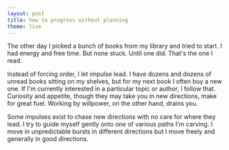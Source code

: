 ```yaml
---
layout: post
title: how to progress without planning
theme: live
---
```


The other day I picked a bunch of books from my library and tried to start.
I had energy and free time.
But none stuck.
Until one did.
That's the one I read.

Instead of forcing order, I let impulse lead.
I have dozens and dozens of unread books sitting on my shelves, but for my next book I often buy a new one.
If I'm currently interested in a particular topic or author, I follow that.
Curiosity and appetite, though they may take you in new directions, make for great fuel.
Working by willpower, on the other hand, drains you.

Some impulses exist to chase new directions with no care for where they lead.
I try to guide myself gently onto one of various paths I'm carving.
I move in unpredictable bursts in different directions but I move freely and generally in good directions.